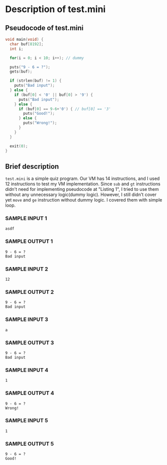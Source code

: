 # Description of test.mini

## Pseudocode of test.mini
```c
void main(void) {
  char buf[8192];
  int i;

  for(i = 0; i < 10; i++); // dummy

  puts("9 - 6 = ?");
  gets(buf);

  if (strlen(buf) != 1) {
    puts("Bad input");
  } else {
    if (buf[0] < '0' || buf[0] > '9') {
      puts("Bad input");
    } else {
      if (buf[0] == 9-6+'0') { // buf[0] == '3'
        puts("Good!");
      } else {
        puts("Wrong!");
      }
    }
  }

  exit(0);
}
```

## Brief description
`test.mini` is a simple quiz program. Our VM has 14 instructions, and I used
12 instructions to test my VM implementation. Since `sub` and `gt` instructions
didn't need for implementing pseudocode at "Listing 1", I tried to use them
without any unnecessary logic(dummy logic). However, I still didn't cover yet
`move` and `ge` instruction without dummy logic. I covered them with
simple loop.

### SAMPLE INPUT 1
```
asdf
```

### SAMPLE OUTPUT 1
```
9 - 6 = ?
Bad input
```

### SAMPLE INPUT 2
```
12
```

### SAMPLE OUTPUT 2
```
9 - 6 = ?
Bad input
```

### SAMPLE INPUT 3
```
a
```

### SAMPLE OUTPUT 3
```
9 - 6 = ?
Bad input
```

### SAMPLE INPUT 4
```
1
```

### SAMPLE OUTPUT 4
```
9 - 6 = ?
Wrong!
```

### SAMPLE INPUT 5
```
1
```

### SAMPLE OUTPUT 5
```
9 - 6 = ?
Good!
```


